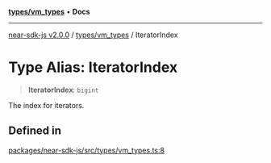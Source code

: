 [**types/vm_types**](../README.md) • **Docs**

***

[near-sdk-js v2.0.0](../../../packages.md) / [types/vm\_types](../README.md) / IteratorIndex

# Type Alias: IteratorIndex

> **IteratorIndex**: `bigint`

The index for iterators.

## Defined in

[packages/near-sdk-js/src/types/vm\_types.ts:8](https://github.com/dim-daskalov/near-sdk-js/blob/be0ff522287d0e67e883a4ff1964fefe089540e8/packages/near-sdk-js/src/types/vm_types.ts#L8)
